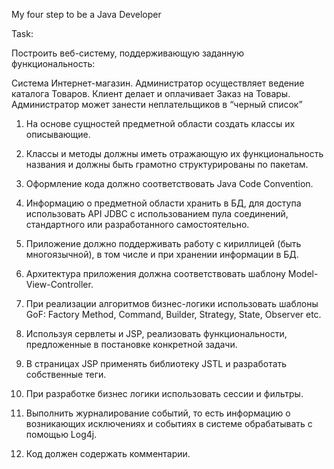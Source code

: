 My four step to be a Java Developer

Task:

Построить веб-систему, поддерживающую заданную функциональность:

Система Интернет-магазин. Администратор осуществляет ведение каталога Товаров. Клиент делает и оплачивает Заказ на Товары. Администратор может занести неплательщиков в “черный список”

1. На основе сущностей предметной области создать классы их описывающие.

2. Классы и методы должны иметь отражающую их функциональность названия и должны быть грамотно структурированы по пакетам.

3. Оформление кода должно соответствовать Java Code Convention.

4. Информацию о предметной области хранить в БД, для доступа использовать API JDBC с использованием пула соединений, стандартного или разработанного самостоятельно.

5. Приложение должно поддерживать работу с кириллицей (быть многоязычной), в том числе и при хранении информации в БД.

6. Архитектура приложения должна соответствовать шаблону Model-View-Controller.

7. При реализации алгоритмов бизнес-логики использовать шаблоны GoF: Factory Method, Command, Builder, Strategy, State, Observer etc.

8. Используя сервлеты и JSP, реализовать функциональности, предложенные в постановке конкретной задачи.

9. В страницах JSP применять библиотеку JSTL и разработать собственные теги.

10. При разработке бизнес логики использовать сессии и фильтры.

11. Выполнить журналирование событий, то есть информацию о возникающих исключениях и событиях в системе обрабатывать с помощью Log4j.

12. Код должен содержать комментарии.


